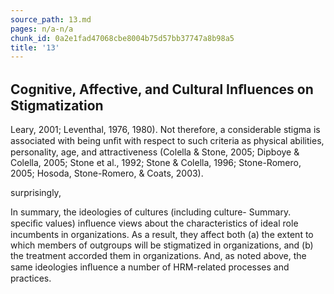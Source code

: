 ```yaml
---
source_path: 13.md
pages: n/a-n/a
chunk_id: 0a2e1fad47068cbe8004b75d57bb37747a8b98a5
title: '13'
---
```

## Cognitive, Affective, and Cultural Inﬂuences on Stigmatization

Leary, 2001; Leventhal, 1976, 1980). Not therefore, a considerable stigma is associated with being unﬁt with respect to such criteria as physical abilities, personality, age, and attractiveness (Colella & Stone, 2005; Dipboye & Colella, 2005; Stone et al., 1992; Stone & Colella, 1996; Stone-Romero, 2005; Hosoda, Stone-Romero, & Coats, 2003).

surprisingly,

In summary, the ideologies of cultures (including culture- Summary. speciﬁc values) inﬂuence views about the characteristics of ideal role incumbents in organizations. As a result, they affect both (a) the extent to which members of outgroups will be stigmatized in organizations, and (b) the treatment accorded them in organizations. And, as noted above, the same ideologies inﬂuence a number of HRM-related processes and practices.
